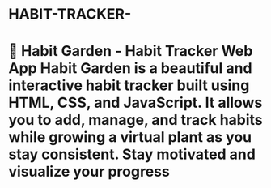 # HABIT-TRACKER-
# 🌱 Habit Garden - Habit Tracker Web App    Habit Garden is a **beautiful and interactive habit tracker** built using **HTML, CSS, and JavaScript**.   It allows you to **add, manage, and track habits** while growing a **virtual plant** as you stay consistent.   Stay motivated and visualize your progress 
